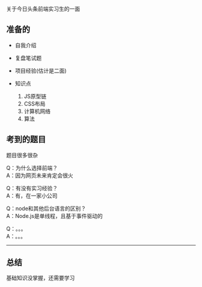 关于今日头条前端实习生的一面

## 准备的

* 自我介绍

* 复盘笔试题

* 项目经验(估计是二面)

* 知识点
  1. JS原型链
  2. CSS布局
  3. 计算机网络
  4. 算法

## 考到的题目

题目很多很杂

Q：为什么选择前端？  
A：因为网页未来肯定会很火  

Q：有没有实习经验？  
A：有，在一家小公司  

Q：node和其他后台语言的区别？  
A：Node.js是单线程，且基于事件驱动的  

Q：。。。  
A：。。。  

---

## 总结

基础知识没掌握，还需要学习